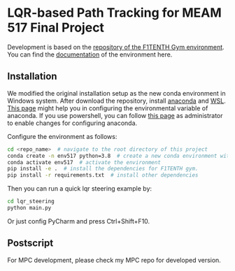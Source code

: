 # LQR-based Path Tracking for MEAM 517 Final Project

Development is based on the [repository of the F1TENTH Gym environment](https://github.com/f1tenth/f1tenth_gym). 
You can find the [documentation](https://f1tenth-gym.readthedocs.io/en/latest/) of the environment here.

## Installation

We modified the original installation setup as the new conda environment in Windows system.
After download the repository, install [anaconda](https://www.anaconda.com/products/distribution) and [WSL](https://learn.microsoft.com/en-us/windows/terminal/install).
[This page](https://www.geeksforgeeks.org/how-to-setup-anaconda-path-to-environment-variable/) might help you in configuring the environmental variable of anaconda.
If you use powershell, you can follow [this page](https://www.programmersought.com/article/83207512680/#:~:text=CommandNotFoundError%3A%20Your%20shell%20has%20not%20been%20properly%20configured,Player%20is%20loading.%20This%20is%20a%20modal%20window.) as administrator to enable changes for configuring anaconda.

Configure the environment as follows:
```bash
cd <repo_name>  # navigate to the root directory of this project
conda create -n env517 python=3.8  # create a new conda environment with Python 3.8
conda activate env517  # activate the environment
pip install -e .  # install the dependencies for F1TENTH gym.
pip install -r requirements.txt  # install other dependencies
```

Then you can run a quick lqr steering example by:
```bash
cd lqr_steering
python main.py
```
Or just config PyCharm and press Ctrl+Shift+F10.

## Postscript

For MPC development, please check my MPC repo for developed version.
